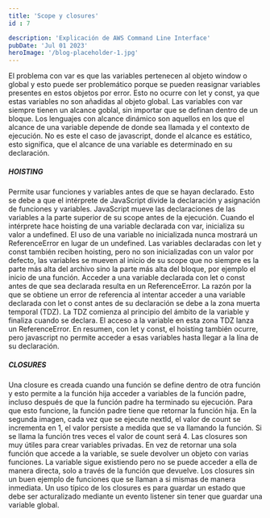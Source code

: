 ```yaml
---
title: 'Scope y closures'
id : 7 

description: 'Explicación de AWS Command Line Interface'
pubDate: 'Jul 01 2023'
heroImage: '/blog-placeholder-1.jpg'
---
```


El problema con var es que las variables pertenecen al objeto window o global y esto puede ser problemático porque se pueden reasignar variables presentes en estos objetos por error. Esto no ocurre con let y const, ya que estas variables no son añadidas al objeto global. Las variables con var siempre tienen un alcance goblal, sin importar que se definan dentro de un bloque. Los lenguajes con alcance dinámico son aquellos en los que el alcance de una variable depende de donde sea llamada y el contexto de ejecución. No es este el caso de javascript, donde el alcance es estático, esto significa, que el alcance de una variable es determinado en su declaración.

##### HOISTING
Permite usar funciones y variables antes de que se hayan declarado. Esto se debe a que el intérprete de JavaScript divide la declaración y asignación de funciones y variables. JavaScript mueve las declaraciones de las variables a la parte superior de su scope antes de la ejecución. Cuando el intérprete hace hoisting de una variable declarada con var, inicializa su valor a undefined. El uso de una variable no inicializada nunca mostrará un ReferenceError en lugar de un undefined. Las variables declaradas con let y const también reciben hoisting, pero no son inicializadas con un valor por defecto, las variables se mueven al inicio de su scope que no siempre es la parte más alta del archivo sino la parte más alta del bloque, por ejemplo el inicio de una función. Acceder a una variable declarada con let o const antes de que sea declarada resulta en un ReferenceError. La razón por la que se obtiene un error de referencia al intentar acceder a una variable declarada con let o const antes de su declaración se debe a la zona muerta temporal (TDZ). La TDZ comienza al principio del ámbito de la variable y finaliza cuando se declara. El acceso a la variable en esta zona TDZ lanza un ReferenceError. En resumen, con let y const, el hoisting también ocurre, pero javascript no permite acceder a esas variables hasta llegar a la lína de su declaración.

##### CLOSURES
Una closure es creada cuando una función se define dentro de otra función y esto permite a la función hija acceder a variables de la función padre, incluso después de que la función padre ha terminado su ejecución. Para que esto funcione, la función padre tiene que retornar la función hija. En la segunda imagen, cada vez que se ejecute nextId, el valor de count se incrementa en 1, el valor persiste a medida que se va llamando la función. Si se llama la función tres veces el valor de count será 4. Las closures son muy útiles para crear variables privadas. En vez de retornar una sola función que accede a la variable, se suele devolver un objeto con varias funciones. La variable sigue existiendo pero no se puede acceder a ella de manera directa, solo a través de la función que devuelve. Los closures sin un buen ejemplo de funciones que se llaman a si mismas de manera inmediata. Un uso típico de los closures es para guardar un estado que debe ser acturalizado mediante un evento listener sin tener que guardar una variable global.